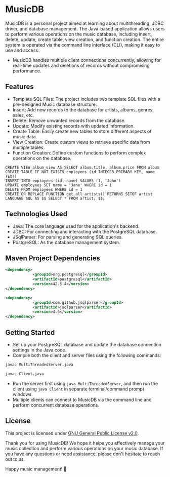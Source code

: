 # MusicDB

MusicDB is a personal project aimed at learning about multithreading, JDBC driver, and database management. The Java-based application allows users to perform various operations on the music database, including insert, delete, update, create table, view creation, and function creation. The entire system is operated via the command line interface (CLI), making it easy to use and access.

- MusicDB handles multiple client connections concurrently, allowing for real-time updates and deletions of records without compromising performance.


## Features

- Template SQL Files: The project includes two template SQL files with a pre-designed Music database structure.
- Insert: Add new records to the database for artists, albums, genres, sales, etc.
- Delete: Remove unwanted records from the database.
- Update: Modify existing records with updated information.
- Create Table: Easily create new tables to store different aspects of music data.
- View Creation: Create custom views to retrieve specific data from multiple tables.
- Function Creation: Define custom functions to perform complex operations on the database.

```roomsql
CREATE VIEW album_view AS SELECT album.title, album.price FROM album
CREATE TABLE IF NOT EXISTS employees (id INTEGER PRIMARY KEY, name TEXT)
INSERT INTO employees (id, name) VALUES (1, 'John')
UPDATE employees SET name = 'Jane' WHERE id = 1
DELETE FROM employees WHERE id = 1
CREATE OR REPLACE FUNCTION get_all_artists() RETURNS SETOF artist LANGUAGE SQL AS $$ SELECT * FROM artist; $$;
```

## Technologies Used

- Java: The core language used for the application's backend.
- JDBC: For connecting and interacting with the PostgreSQL database.
- JSqlParser: For parsing and generating SQL queries.
- PostgreSQL: As the database management system.


## Maven Project Dependencies

```xml
<dependency>
            <groupId>org.postgresql</groupId>
            <artifactId>postgresql</artifactId>
            <version>42.5.4</version>
</dependency>
```
```xml
<dependency>
            <groupId>com.github.jsqlparser</groupId>
            <artifactId>jsqlparser</artifactId>
            <version>4.6</version>
</dependency>
```

## Getting Started

- Set up your PostgreSQL database and update the database connection settings in the Java code.
- Compile both the client and server files using the following commands:

```xml
javac MultiThreadedServer.java
```
```xml
javac Client.java
```
- Run the server first using ```java MultiThreadedServer```, and then run the client using ```java Client``` in separate terminal/command prompt windows.
- Multiple clients can connect to MusicDB via the command line and perform concurrent database operations.


## License

This project is licensed under [GNU General Public License v2.0](https://www.gnu.org/licenses/old-licenses/gpl-2.0.en.html).

Thank you for using MusicDB! We hope it helps you effectively manage your music collection and perform various operations on your music database. If you have any questions or need assistance, please don't hesitate to reach out to us.

Happy music management! 🎵
